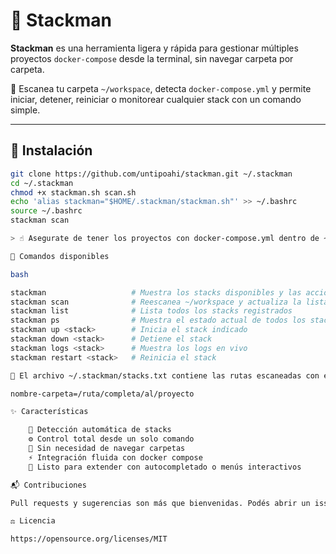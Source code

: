 # 🐳 Stackman

**Stackman** es una herramienta ligera y rápida para gestionar múltiples proyectos `docker-compose` desde la terminal, sin navegar carpeta por carpeta.

📁 Escanea tu carpeta `~/workspace`, detecta `docker-compose.yml` y permite iniciar, detener, reiniciar o monitorear cualquier stack con un comando simple.

---

## 🚀 Instalación

```bash
git clone https://github.com/untipoahi/stackman.git ~/.stackman
cd ~/.stackman
chmod +x stackman.sh scan.sh
echo 'alias stackman="$HOME/.stackman/stackman.sh"' >> ~/.bashrc
source ~/.bashrc
stackman scan

> ☝️ Asegurate de tener los proyectos con docker-compose.yml dentro de ~/workspace (hasta 2 niveles de profundidad).

🧠 Comandos disponibles

bash

stackman                   # Muestra los stacks disponibles y las acciones posibles  
stackman scan              # Reescanea ~/workspace y actualiza la lista  
stackman list              # Lista todos los stacks registrados  
stackman ps                # Muestra el estado actual de todos los stacks  
stackman up <stack>        # Inicia el stack indicado  
stackman down <stack>      # Detiene el stack  
stackman logs <stack>      # Muestra los logs en vivo  
stackman restart <stack>   # Reinicia el stack  

📂 El archivo ~/.stackman/stacks.txt contiene las rutas escaneadas con el formato:

nombre-carpeta=/ruta/completa/al/proyecto

✨ Características

    🧭 Detección automática de stacks
    ⚙️ Control total desde un solo comando
    🚫 Sin necesidad de navegar carpetas
    ⚡ Integración fluida con docker compose
    🧩 Listo para extender con autocompletado o menús interactivos

📬 Contribuciones

Pull requests y sugerencias son más que bienvenidas. Podés abrir un issue o mandarme un mensaje con ideas 🔧

⚖️ Licencia

https://opensource.org/licenses/MIT

